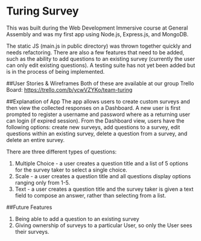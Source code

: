 # Turing Survey
This was built during the Web Development Immersive course at General Assembly and was my first app using Node.js, Express.js, and MongoDB.

The static JS (main.js in public directory) was thrown together quickly and needs refactoring.  There are also a few features that need to be added, such as the ability to add questions to an existing survey (currently the user can only edit existing questions).  A testing suite has not yet been added but is in the process of being implemented.

##User Stories & Wireframes
Both of these are available at our group Trello Board: https://trello.com/b/ycwVZYKo/team-turing

##Explanation of App
The app allows users to create custom surveys and then view the collected responses on a Dashboard. A new user is first prompted to register a username and password where as a returning user can login (if expired session). From the Dashboard view, users have the following options: create new surveys, add questions to a survey, edit questions within an existing survey, delete a question from a survey, and delete an entire survey.

There are three different types of questions:
1. Multiple Choice - a user creates a question title and a list of 5 options for the survey taker to select a single choice.
2. Scale - a user creates a question title and all questions display options ranging only from 1-5.
3. Text - a user creates a question title and the survey taker is given a text field to compose an answer, rather than selecting from a list.

##Future Features
1. Being able to add a question to an existing survey
2. Giving ownership of surveys to a particular User, so only the User sees their surveys.
